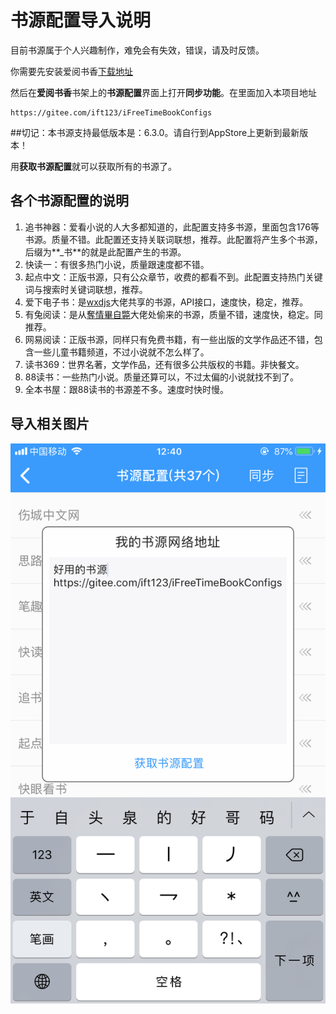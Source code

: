 # 书源配置导入说明

目前书源属于个人兴趣制作，难免会有失效，错误，请及时反馈。





你需要先安装爱阅书香[下载地址](https://itunes.apple.com/cn/app/e7-88-b1-e9-98-85-e4-b9-a6-e9-a6-99/id1137819437?mt=8)

然后在**爱阅书香**书架上的**书源配置**界面上打开**同步功能**。在里面加入本项目地址

```
https://gitee.com/ift123/iFreeTimeBookConfigs
```

##切记：本书源支持最低版本是：6.3.0。请自行到AppStore上更新到最新版本！

用**获取书源配置**就可以获取所有的书源了。

## 各个书源配置的说明
1. 追书神器：爱看小说的人大多都知道的，此配置支持多书源，里面包含176等书源。质量不错。此配置还支持关联词联想，推荐。此配置将产生多个书源，后缀为**_书**的就是此配置产生的书源。
2. 快读一：有很多热门小说，质量跟速度都不错。
3. 起点中文：正版书源，只有公众章节，收费的都看不到。此配置支持热门关键词与搜索时关键词联想，推荐。
4. 爱下电子书：是[wxdjs](https://github.com/wxdjs/iFreeTimebookConfigs)大佬共享的书源，API接口，速度快，稳定，推荐。
5. 有兔阅读：是从[奪情畢自斃](https://y154541000.github.io/BookConfig/)大佬处偷来的书源，质量不错，速度快，稳定。同推荐。
6. 网易阅读：正版书源，同样只有免费书籍，有一些出版的文学作品还不错，包含一些儿童书籍频道，不过小说就不怎么样了。
7. 读书369：世界名著，文学作品，还有很多公共版权的书籍。非快餐文。
8. 88读书：一些热门小说。质量还算可以，不过太偏的小说就找不到了。
9. 全本书屋：跟88读书的书源差不多。速度时快时慢。

## 导入相关图片
![](/files/synGit.PNG)

